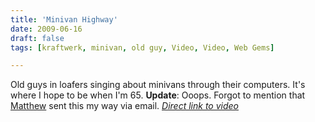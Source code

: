 ```yaml
---
title: 'Minivan Highway'
date: 2009-06-16
draft: false
tags: [kraftwerk, minivan, old guy, Video, Video, Web Gems]

---
```


 Old guys in loafers singing about minivans through their computers. It's where I hope to be when I'm 65. **Update**: Ooops. Forgot to mention that [Matthew](http://matthew.mennoboy.com) sent this my way via email. _[Direct link to video](http://www.youtube.com/watch?v=0dQo0fNaQx0)_
